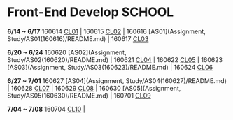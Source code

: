 # Front-End Develop SCHOOL

**6/14 ~ 6/17** 160614 [CL01](Class/CL01(160614)/README.md) | 160615 [CL02](Class/CL02(160615)/README.md) | 160616 [AS01](Assignment, Study/AS01(160616)/README.md) | 160617 [CL03](Class/CL03(160617)/README.md)


**6/20 ~ 6/24** 160620 [AS02](Assignment, Study/AS02(160620)/README.md) | 160621 [CL04](Class/CL04(160621)/README.md) | 160622 [CL05](Class/CL05(160622)/README.md) | 160623 [AS03](Assignment, Study/AS03(160623)/README.md) | 160624 [CL06](Class/CL06(160624)/README.md)


**6/27 ~ 7/01** 160627 [AS04](Assignment, Study/AS04(160627)/README.md) | 160628 [CL07](Class/CL07(160628)/README.md) | 160629 [CL08](Class/CL08(160629)/README.md) | 160630 [AS05](Assignment, Study/AS05(160630)/README.md) | 160701 [CL09](Class/CL09(160701)/README.md)

**7/04 ~ 7/08** 160704 [CL10](Class/CL10(160704)/README.md) |